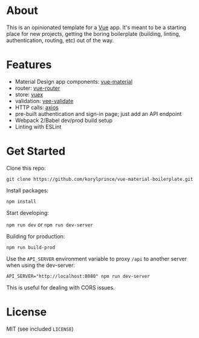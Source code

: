 # About

This is an opinionated template for a [Vue](https://vuejs.org/) app. It's meant to be a starting place for new projects, getting the boring boilerplate (building, linting, authentication, routing, etc) out of the way.

# Features

* Material Design app components: [vue-material](https://vuematerial.io/)
* router: [vue-router](https://router.vuejs.org/en/)
* store: [vuex](https://vuex.vuejs.org/en/)
* validation: [vee-validate](http://vee-validate.logaretm.com/)
* HTTP calls: [axios](https://github.com/axios/axios)
* pre-built authentication and sign-in page; just add an API endpoint
* Webpack 2/Babel dev/prod build setup
* Linting with ESLint

# Get Started

Clone this repo:

`git clone https://github.com/korylprince/vue-material-boilerplate.git`

Install packages:

`npm install`

Start developing:

`npm run dev` or `npm run dev-server`

Building for production:

`npm run build-prod`

Use the `API_SERVER` environment variable to proxy `/api` to another server when using the dev-server:

`API_SERVER="http://localhost:8080" npm run dev-server`

This is useful for dealing with CORS issues.

# License

MIT (see included `LICENSE`)
